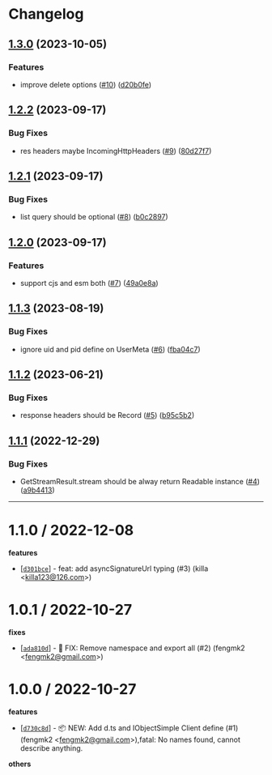 # Changelog

## [1.3.0](https://github.com/node-modules/oss-interface/compare/v1.2.2...v1.3.0) (2023-10-05)


### Features

* improve delete options ([#10](https://github.com/node-modules/oss-interface/issues/10)) ([d20b0fe](https://github.com/node-modules/oss-interface/commit/d20b0fe68d2ec6511365a72ae5dc8d18132f3fa8))

## [1.2.2](https://github.com/node-modules/oss-interface/compare/v1.2.1...v1.2.2) (2023-09-17)


### Bug Fixes

* res headers maybe IncomingHttpHeaders ([#9](https://github.com/node-modules/oss-interface/issues/9)) ([80d27f7](https://github.com/node-modules/oss-interface/commit/80d27f725ede3ef15f061710ad9337f4e389f9fb))

## [1.2.1](https://github.com/node-modules/oss-interface/compare/v1.2.0...v1.2.1) (2023-09-17)


### Bug Fixes

* list query should be optional ([#8](https://github.com/node-modules/oss-interface/issues/8)) ([b0c2897](https://github.com/node-modules/oss-interface/commit/b0c2897b4724409318d02c612cd2d5ff5548391f))

## [1.2.0](https://github.com/node-modules/oss-interface/compare/v1.1.3...v1.2.0) (2023-09-17)


### Features

* support cjs and esm both ([#7](https://github.com/node-modules/oss-interface/issues/7)) ([49a0e8a](https://github.com/node-modules/oss-interface/commit/49a0e8af72b921e68da5fe603768cb035acb25cc))

## [1.1.3](https://github.com/node-modules/oss-interface/compare/v1.1.2...v1.1.3) (2023-08-19)


### Bug Fixes

* ignore uid and pid define on UserMeta ([#6](https://github.com/node-modules/oss-interface/issues/6)) ([fba04c7](https://github.com/node-modules/oss-interface/commit/fba04c73cae96f7baa82d7fd0ba7b01530c94b1e))

## [1.1.2](https://github.com/node-modules/oss-interface/compare/v1.1.1...v1.1.2) (2023-06-21)


### Bug Fixes

* response headers should be Record ([#5](https://github.com/node-modules/oss-interface/issues/5)) ([b95c5b2](https://github.com/node-modules/oss-interface/commit/b95c5b2c00b5c2b518f82f2cddde12bc72b0edaf))

## [1.1.1](https://github.com/node-modules/oss-interface/compare/v1.1.0...v1.1.1) (2022-12-29)


### Bug Fixes

* GetStreamResult.stream should be alway return Readable instance ([#4](https://github.com/node-modules/oss-interface/issues/4)) ([a9b4413](https://github.com/node-modules/oss-interface/commit/a9b4413f88e73e5186f6107bfa2bfe990fb810c6))

---


1.1.0 / 2022-12-08
==================

**features**
  * [[`d301bce`](http://github.com/node-modules/oss-interface/commit/d301bce563b8c5342d9280fe75c25cc108acfa4b)] - feat: add asyncSignatureUrl typing (#3) (killa <<killa123@126.com>>)

1.0.1 / 2022-10-27
==================

**fixes**
  * [[`ada810d`](http://github.com/node-modules/oss-interface/commit/ada810de575609343ca2e7484d4b0c53699dd175)] - 🐛 FIX: Remove namespace and export all (#2) (fengmk2 <<fengmk2@gmail.com>>)

1.0.0 / 2022-10-27
==================

**features**
  * [[`d730c8d`](http://github.com/node-modules/oss-interface/commit/d730c8d37d77fac70e8022804fbadcf9b97fe3b3)] - 📦 NEW: Add d.ts and IObjectSimple Client define (#1) (fengmk2 <<fengmk2@gmail.com>>),fatal: No names found, cannot describe anything.

**others**
